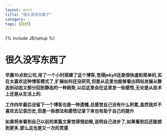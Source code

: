 ```yaml
---
layout: post
title: "很久没写东西了"
category: 
tags: [随想]
---
```

{% include JB/setup %}

# 很久没写东西了

**早晨10点到公司,用了一个小时搭建了这个博客,觉得jekyll还是很快速和简单的,实在太喜欢这种博客模式了,扩展如何还没研究,但是从这里也能够看出网站发展从静态到动态又部分回到静态的一种趋势,以后这里会在这里发一些感悟,无论是从技术上还是从生活上的.**

**工作四年最后没留下一个博客也是一种遗憾,总感觉自己没有什么积累,虽然我并不喜欢去记录历史,但是一些想法和感悟记录下来也有助于自己的提升**

**如果将来看到自己以前的某篇文章觉得很幼稚,说明自己进步了,如果看到后还能想到更多,那么这也是又一次的灵感**